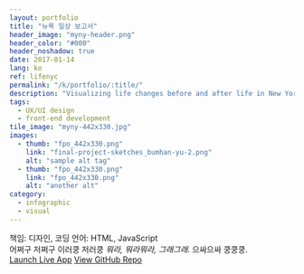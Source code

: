 ```yaml
---
layout: portfolio
title: "뉴욕 일상 보고서"
header_image: "myny-header.png"
header_color: "#000"
header_noshadow: true
date: 2017-01-14
lang: ko
ref: lifenyc
permalink: "/k/portfolio/:title/"
description: "Visualizing life changes before and after life in New York"
tags:
  - UX/UI design
  - front-end development
tile_image: "myny-442x330.jpg"
images:
  - thumb: "fpo_442x330.png"
    link: "final-project-sketches_bumhan-yu-2.png"
    alt: "sample alt tag"
  - thumb: "fpo_442x330.png"
    link: "fpo_442x330.png"
    alt: "another alt"
category:
  - infographic
  - visual
---
```

<div class="project-info">
  <span>책임:</span> 디자인, 코딩
  <span>언어:</span> HTML, JavaScript
</div>
  어쩌구 저쩌구 이러쿵 저러쿵 <em>뭐라, 뭐라뭐라, 그래그래</em>. 으싸으싸 쿵쿵쿵.
<div class="buttons">
  <span class="unselectable">
  <a href="https://baadaa.github.io/nyc-life-list/" title="Launch live app" target="_blank">Launch Live App</a></span>
  <span class="unselectable"><a href="https://github.com/baadaa/NYC-Life-List" title="GitHub repo" target="_blank">View GitHub Repo</a></span>
</div>

